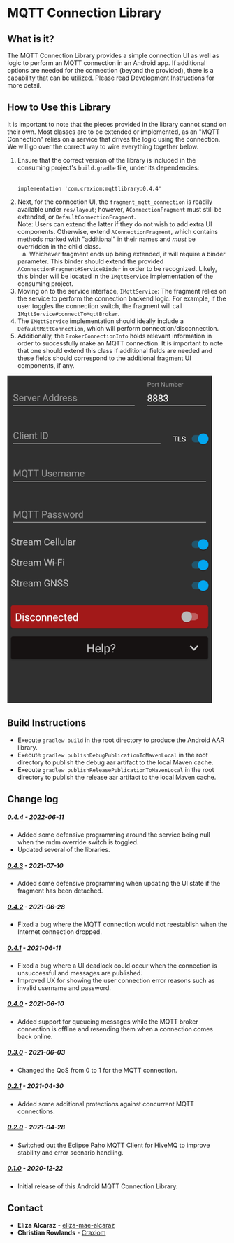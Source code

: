 # MQTT Connection Library

## What is it?
The MQTT Connection Library provides a simple connection UI as well as logic to perform an MQTT connection in an Android app. If additional options are needed for the connection (beyond the provided), there is a capability that can be utilized. Please read Development Instructions for more detail.

## How to Use this Library
It is important to note that the pieces provided in the library cannot stand on their own. Most classes are to be extended or implemented, as an "MQTT Connection" relies on a service that drives the logic using the connection. We will go over the correct way to wire everything together below.
1. Ensure that the correct version of the library is included in the consuming project's `build.gradle` file, under its dependencies:<br><br>
   ```
   implementation 'com.craxiom:mqttlibrary:0.4.4'
   ```
2. Next, for the connection UI, the `fragment_mqtt_connection` is readily available under `res/layout`; however, `AConnectionFragment` must still be extended, or `DefaultConnectionFragment`.<br>Note: Users can extend the latter if they do not wish to add extra UI components. Otherwise, extend `AConnectionFragment`, which contains methods marked with "additional" in their names and <i>must</i> be overridden in the child class.<br>
  &ensp; a. Whichever fragment ends up being extended, it will require a binder parameter. This binder should extend the provided `AConnectionFragment#ServiceBinder` in order to be recognized. Likely, this binder will be located in the `IMqttService` implementation of the consuming project.
3. Moving on to the service interface, `IMqttService`: The fragment relies on the service to perform the connection backend logic. For example, if the user toggles the connection switch, the fragment will call `IMqttService#connectToMqttBroker`.
4. The `IMqttService` implementation should ideally include a `DefaultMqttConnection`, which will perform connection/disconnection.
5. Additionally, the `BrokerConnectionInfo` holds relevant information in order to successfully make an MQTT connection. It is important to note that one should extend this class if additional fields are needed and these fields should correspond to the additional fragment UI components, if any.

![Example UI](screenshots/additional_fields.png "Example Connection UI With Additional Fields")


## Build Instructions
 - Execute `gradlew build` in the root directory to produce the Android AAR library.
 - Execute `gradlew publishDebugPublicationToMavenLocal` in the root directory to publish the debug aar artifact to the local Maven cache.
 - Execute `gradlew publishReleasePublicationToMavenLocal` in the root directory to publish the release aar artifact to the local Maven cache.


## Change log
##### [0.4.4](https://github.com/christianrowlands/android-mqtt-connection-lib/releases/tag/v0.4.4) - 2022-06-11
 * Added some defensive programming around the service being null when the mdm override switch is toggled.
 * Updated several of the libraries.

##### [0.4.3](https://github.com/christianrowlands/android-mqtt-connection-lib/releases/tag/v0.4.3) - 2021-07-10
 * Added some defensive programming when updating the UI state if the fragment has been detached.

##### [0.4.2](https://github.com/christianrowlands/android-mqtt-connection-lib/releases/tag/v0.4.2) - 2021-06-28
 * Fixed a bug where the MQTT connection would not reestablish when the Internet connection dropped.

##### [0.4.1](https://github.com/christianrowlands/android-mqtt-connection-lib/releases/tag/v0.4.1) - 2021-06-11
 * Fixed a bug where a UI deadlock could occur when the connection is unsuccessful and messages are published.
 * Improved UX for showing the user connection error reasons such as invalid username and password.

##### [0.4.0](https://github.com/christianrowlands/android-mqtt-connection-lib/releases/tag/v0.4.0) - 2021-06-10
 * Added support for queueing messages while the MQTT broker connection is offline and resending them when a connection comes back online.

##### [0.3.0](https://github.com/christianrowlands/android-mqtt-connection-lib/releases/tag/v0.3.0) - 2021-06-03
 * Changed the QoS from 0 to 1 for the MQTT connection.

##### [0.2.1](https://github.com/christianrowlands/android-mqtt-connection-lib/releases/tag/v0.2.1) - 2021-04-30
 * Added some additional protections against concurrent MQTT connections.

##### [0.2.0](https://github.com/christianrowlands/android-mqtt-connection-lib/releases/tag/v0.2.0) - 2021-04-28
 * Switched out the Eclipse Paho MQTT Client for HiveMQ to improve stability and error scenario handling.

##### [0.1.0](https://github.com/christianrowlands/android-mqtt-connection-lib/releases/tag/v0.1.0) - 2020-12-22
 * Initial release of this Android MQTT Connection Library.

## Contact
* **Eliza Alcaraz** - [eliza-mae-alcaraz](https://github.com/eliza-mae-alcaraz)
* **Christian Rowlands** - [Craxiom](https://github.com/christianrowlands)
